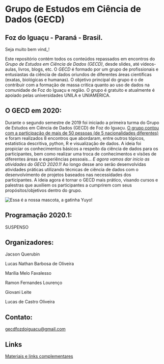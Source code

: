 # Grupo de Estudos em Ciência de Dados (GECD)

## Foz do Iguaçu - Paraná - Brasil.

Seja muito bem vind\_!

Este repositório contém todos os conteúdos repassados em encontros do _Grupo de Estudos em Ciência de Dados (GECD)_, desde slides, até vídeos-aulas, livros, blogs, etc. O _GECD_ é formado por um grupo de profissionais e entusiastas da ciência de dados oriundos de diferentes áreas cientificas (exatas, biológicas e humanas). O objetivo principal do grupo é o de contribuir com a formação de massa critica quanto ao uso de dados na comunidade de Foz do Iguaçu e região. O grupo é gratuito e atualmente é apoiado pelas universidades UNILA e UNIAMERICA.

## O GECD em 2020:

Durante o segundo semestre de 2019 foi iniciado a primeira turma do Grupo de Estudos em Ciência de Dados (GECD) de Foz do Iguaçu. [O grupo contou com a participação de mais de 50 pessoas (de 5 nacionalidades diferentes)](https://medialabfoz.com/2019/08/19/grupo-de-estudos-em-ciencia-de-dados-reune-pessoas-de-6-paises-diferentes-e-5-instituicoes-da-regiao-de-fronteira/) e foram realizados 8 encontros que abordaram, entre outros tópicos, estatística descritiva, python, R e visualização de dados. A ideia foi propiciar os conhecimentos básicos a respeito da ciência de dados para os participantes, bem como realizar uma troca de conhecimentos e visões de diferentes áreas e experiências pessoais...
_E agora vamos dar inicio as atividades do GECD 2020.1!_ Ao longo desse ano serão desenvolvidas atividades práticas utilizando técnicas de ciência de dados com o desenvolvimento de projetos baseados nas necessidades dos participantes. A ideia agora é tornar o GECD mais prático, visando cursos e palestras que auxiliem os participantes a cumprirem com seus propósitos/objetivos dentro do grupo.

![Essa é a nossa mascota, a gatinha Yuyo!](https://github.com/gecdfoz/GECD/blob/master/gatinho_Yuyo.jpg?raw=true)

## Programação 2020.1:

SUSPENSO

## Organizadores:

Jacson Querubin

Lucas Nathan Barbosa de Oliveira

Marília Melo Favalesso

Ramon Fernandes Lourenço

Giovani Leite

Lucas de Castro Oliveira

## Contato:

gecdfozdoiguacu@gmail.com

## Links

[Materiais e links complementares](Material.md)
